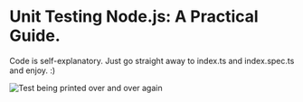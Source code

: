 # Unit Testing Node.js: **A Practical Guide**.

Code is self-explanatory. Just go straight away to index.ts and index.spec.ts and enjoy. :)

![Test being printed over and over again](https://media1.giphy.com/media/gw3IWyGkC0rsazTi/200.gif)